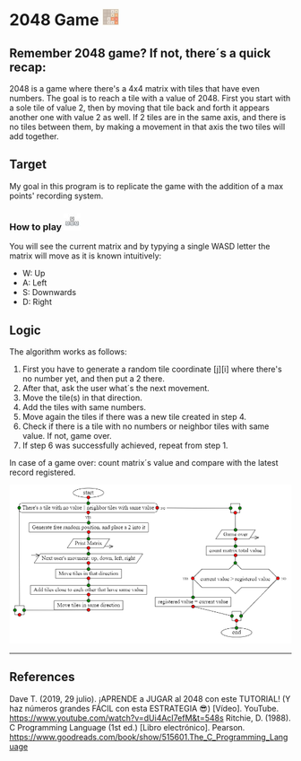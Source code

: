 # 2048 Game ![alt text](https://github.com/AndresSM415/C-language/blob/main/images/2048%20exxx.png "Saquenme de Latinoamerica")
## Remember 2048 game? If not, there´s a quick recap: 
2048 is a game where there's a 4x4 matrix with tiles that have even numbers. 
The goal is to reach a tile with a value of 2048.
First you start with a sole tile of value 2, then by moving that tile back and forth it appears another one with value 2 as well.
If 2 tiles are in the same axis, and there is no tiles between them, by making a movement in that axis the two tiles will add together.

## Target
My goal in this program is to replicate the game with the addition of a max points' recording system.

### How to play ![alt text](https://github.com/AndresSM415/C-language/blob/main/images/wasd.jpg "WASD keys")
You will see the current matrix and by typying a single WASD letter the matrix will move as it is known intuitively:
* W: Up
* A: Left
* S: Downwards
* D: Right 

## Logic
The algorithm works as follows:
1. First you have to generate a random tile coordinate [j][i] where there's no number yet, and then put a 2 there.
2. After that, ask the user what´s the next movement.
3. Move the tile(s) in that direction.
4. Add the tiles with same numbers.
5. Move again the tiles if there was a new tile created in step 4.
6. Check if there is a tile with no numbers or neighbor tiles with same value. If not, game over.
7. If step 6 was successfully achieved, repeat from step 1.

In case of a game over: count matrix´s value and compare with the latest record registered.

![alt text](https://github.com/AndresSM415/C-language/blob/main/images/algoritmo.PNG "Saquenme de Latinoamerica")

---
## References
Dave T. (2019, 29 julio). ¡APRENDE a JUGAR al 2048 con este TUTORIAL! (Y haz números grandes FÁCIL con esta ESTRATEGIA 😎) [Vídeo]. YouTube. https://www.youtube.com/watch?v=dUi4AcI7efM&t=548s
Ritchie, D. (1988). C Programming Language (1st ed.) [Libro electrónico]. Pearson. https://www.goodreads.com/book/show/515601.The_C_Programming_Language
